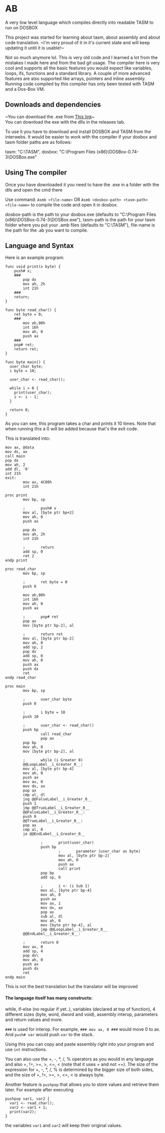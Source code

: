 # AB
A very low level language which compiles directly into readable TASM to run on DOSBOX

This project was started for learning about tasm, about assembly and about code translation.
~I'm very proud of it in it's current state and will keep updating it until it is usable!~

Not so much anymore lol. This is very old code and I learned a lot from the mistakes I made here and from the bad git usage.
The compiler here is very cool and supports all the basic features you would expect like variables, loops, ifs, functions
and a standard library. A couple of more advanced features are also supported like arrays, pointers and inline assembly.
Running code compiled by this compiler has only been tested with TASM and a Dos-Box VM.

## Downloads and dependencies
~You can download the .exe from [This link](https://drive.google.com/drive/folders/1VJPPnGVQNaFvDaarGW5-Mz5avbziCB5r?usp=sharing)~  
You can download the exe with the dlls in the releases tab.

To use it you have to download and install DOSBOX and TASM from the interwebs.
It would be easier to work with the compiler if your dosbox and tasm folder paths are as follows:

tasm: "C:\TASM", dosbox: "C:\Program Files (x86)\DOSBox-0.74-3\DOSBox.exe"

## Using The compiler 
Once you have downloaded it you need to have the .exe in a folder with the dlls and open the cmd there

Use command: 
`Asmb <file-name>` OR `Asmb <dosbox-path> <tasm-path> <file-name>` to compile the code and open it in dosbox. 

dosbox-path is the path to your dosbox.exe (defaults to "C:\Program Files (x86)\DOSBox-0.74-3\DOSBox.exe"), 
tasm-path is the path for your tasm folder where you put your .amb files (defaults to "C:\TASM"),
file-name is the path for the .ab you want to compile.

## Language and Syntax
Here is an example program: 
```
func void print(x byte) {
    push# x;
    ### 
        pop dx      
        mov ah, 2h 
        int 21h     
    ###
    return;
}

func byte read_char() {
    ret byte = 0;	
    ### 
        mov ah,00h      
        int 16h         
        mov ah, 0       
        push ax         
    ###
    pop# ret;
    return ret;
}

func byte main() {
  user_char byte;
  i byte = 10;
  
  user_char <- read_char(); 
  
  while i > 0 {
    print(user_char);
    i <- i - 1;
  }
  
  return 0;
}
```
As you can see, this program takes a char and prints it 10 times. 
Note that when running this a 0 will be added because that's the exit code.

This is translated into:
```
mov ax, @data
mov ds, ax
call main
pop dx
mov ah, 2
add dl, '0'
int 21h
exit:
        mov ax, 4C00h
        int 21h

proc print
        mov bp, sp

        ;       push# x
        mov al, [byte ptr bp+2]
        mov ah, 0
        push ax

        pop dx
        mov ah, 2h
        int 21h

        ;       return
        add sp, 0
        ret 2
endp print

proc read_char
        mov bp, sp

        ;       ret byte = 0
        push 0
        
        mov ah,00h
        int 16h
        mov ah, 0
        push ax

        ;       pop# ret
        pop ax
        mov [byte ptr bp-2], al

        ;       return ret
        mov al, [byte ptr bp-2]
        mov ah, 0
        add sp, 2
        pop dx
        add sp, 0
        mov ah, 0
        push ax
        push dx
        ret
endp read_char

proc main
        mov bp, sp

        ;       user_char byte
        push 0

        ;       i byte = 10
        push 10

        ;       user_char <- read_char()
        push bp
                call read_char
                pop ax
        pop bp
        mov ah, 0
        mov [byte ptr bp-2], al

        ;       while (i Greater 0)
        @@LoopLabel__i_Greater_0__:
        mov al, [byte ptr bp-4]
        mov ah, 0
        push ax
        mov ax, 0
        mov dx, ax
        pop ax
        cmp al, dl
        jng @@FalseLabel__i_Greater_0__
        push 1
        jmp @@TrueLabel__i_Greater_0__
        @@FalseLabel__i_Greater_0__:
        push 0
        @@TrueLabel__i_Greater_0__:
        pop ax
        cmp al, 0
        je @@EndLabel__i_Greater_0__

                ;       print(user_char)
                push bp
                        ;       parameter (user_char as byte)
                        mov al, [byte ptr bp-2]
                        mov ah, 0
                        push ax
                        call print
                pop bp
                add sp, 0

                ;       i <- (i Sub 1)
                mov al, [byte ptr bp-4]
                mov ah, 0
                push ax
                mov ax, 1
                mov dx, ax
                pop ax
                sub al, dl
                mov ah, 0
                mov [byte ptr bp-4], al
                jmp @@LoopLabel__i_Greater_0__
        @@EndLabel__i_Greater_0__:

        ;       return 0
        mov ax, 0
        add sp, 4
        pop dx\
        mov ah, 0
        push ax
        push dx
        ret
endp main
```

This is not the best translation but the translator will be improved 

#### The language itself has many constructs: 
while, if-else (no regular if yet..), variables (declared at top of function), 
4 different sizes (byte, word, dword and void), assembly interop, parameters and return values and more.

`###` is used for interop. For example, `### mov ax, 0 ###` would move 0 to ax. And `push# var` would push `var` to the stack. 

Using this you can copy and paste assembly right into your program and use `int` instructions.

You can also use the +, -, *, /, % operators as you would in any language and also =, !=, >=, >, <=, < (note that it uses = and not ==).
The size of the expression for +, -, *, /, % is determined by the bigger size of both sides, and the size of =, !=, >=, >, <=, < is always byte.

Another feature is `pushpop` that allows you to store values and retrieve them later. 
For example after executing
```
pushpop var1, var2 {
  var1 <- read_char();
  var2 <- var1 + 1;
  print(var2);
}
```
the variables `var1` and `var2` will keep their original values.

